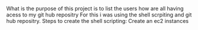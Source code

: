 What is the purpose of this project is to list the users how are all having acess to my git hub repositry 
For this i was using the shell scrpiting and git hub repositry.
Steps to create the shell scripting:
     Create an ec2 instances
